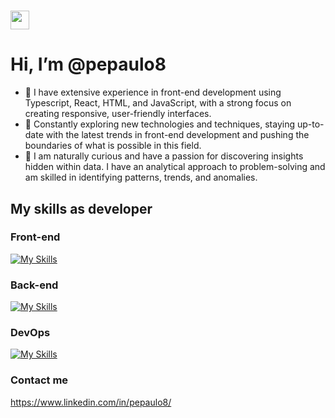  # <img src="https://raw.githubusercontent.com/iampavangandhi/iampavangandhi/master/gifs/Hi.gif" width="30px"> <h1>Hi, I’m @pepaulo8</h1>

<ul>
  <li>🌱 I have extensive experience in front-end development using Typescript, React, HTML, and JavaScript, with a strong focus on creating responsive, user-friendly interfaces.</li>
  <li>👀 Constantly exploring new technologies and techniques, staying up-to-date with the latest trends in front-end development and pushing the boundaries of what is possible in this field.</li>
  <li>💞️ I am naturally curious and have a passion for discovering insights hidden within data. I have an analytical approach to problem-solving and am skilled in identifying patterns, trends, and anomalies.</li>
</ul>

## My skills as developer

### Front-end

[![My Skills](https://skillicons.dev/icons?i=react,js,html,css,ts,materialui)](https://skillicons.dev)

### Back-end

[![My Skills](https://skillicons.dev/icons?i=py,nodejs,postgres)](https://skillicons.dev)

### DevOps

[![My Skills](https://skillicons.dev/icons?i=linux,docker,aws)](https://skillicons.dev)
  
  
### Contact me

https://www.linkedin.com/in/pepaulo8/

<!---
pepaulo8/pepaulo8 is a ✨ special ✨ repository because its `README.md` (this file) appears on your GitHub profile.
You can click the Preview link to take a look at your changes.
--->
